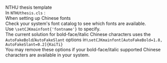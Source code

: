 NTHU thesis template  
In `NTHUthesis.cls` :  
When setting up Chinese fonts  
Check your system's font catalog to see which fonts are available.  
Use `\setCJKmainfont{'fontname'}` to specify.  
The current solution for bold-face/italic Chinese characters uses the `AutoFakeBold`/`AutoFakeSlant` options  in`\setCJKmainfont[AutoFakeBold=1.8, AutoFakeSlant=0.2]{KaiTi}`  
You may remove these options if your bold-face/italic supported Chinese characters are available in your system.  
